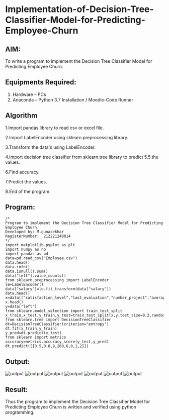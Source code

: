 # Implementation-of-Decision-Tree-Classifier-Model-for-Predicting-Employee-Churn

## AIM:
To write a program to implement the Decision Tree Classifier Model for Predicting Employee Churn.

## Equipments Required:
1. Hardware – PCs
2. Anaconda – Python 3.7 Installation / Moodle-Code Runner

## Algorithm
1.Import pandas library to read csv or excel file.

2.Import LabelEncoder using sklearn.preprocessing library.

3.Transform the data's using LabelEncoder.

4.Import decision tree classifier from sklearn.tree library to predict 5.5.the values.

6.Find accuracy.

7.Predict the values.

8.End of the program.

## Program:
```
/*
Program to implement the Decision Tree Classifier Model for Predicting Employee Churn.
Developed by: M.gunasekhar
RegisterNumber:  212221240014
*/
import matplotlib.pyplot as plt
import numpy as np
import pandas as pd 
data=pd.read_csv("Employee.csv")
data.head()
data.info()
data.isnull().sum()
data["left"].value_counts()
from sklearn.preprocessing import LabelEncoder
le=LabelEncoder()
data["salary"]=le.fit_transform(data["salary"])
data.head()
x=data[["satisfaction_level","last_evaluation","number_project","average_montly_hours","time_spend_company","Work_accident","promotion_last_5years","salary"]]
x.head()
y=data["left"]
from sklearn.model_selection import train_test_split
x_train,x_test,y_train,y_test=train_test_split(x,y,test_size=0.2,random_state=100)
from sklearn.tree import DecisionTreeClassifier
dt=DecisionTreeClassifier(criterion="entropy")
dt.fit(x_train,y_train)
y_pred=dt.predict(x_test)
from sklearn import metrics
accuracy=metrics.accuracy_score(y_test,y_pred)
dt.predict([[0.5,0.8,9,260,6,0,1,2]])
```

## Output:
![output](?raw=true)
![output](?raw=true)
![output](?raw=true)
![output](?raw=true)
![output](?raw=true)
![output](?raw=true)
![output](?raw=true)


## Result:
Thus the program to implement the  Decision Tree Classifier Model for Predicting Employee Churn is written and verified using python programming.
